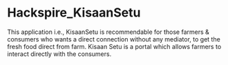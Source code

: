 # Hackspire_KisaanSetu
This application i.e., KisaanSetu is recommendable for those farmers & consumers who wants a direct connection without any mediator, to get the fresh food direct from farm.
Kisaan Setu is a portal which allows farmers to interact directly with the consumers.
